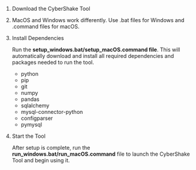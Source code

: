 1. Download the CyberShake Tool

2. MacOS and Windows work differently. Use .bat files for Windows and .command files for macOS. 

3. Install Dependencies

   Run the **setup_windows.bat/setup_macOS.command file**.
   This will automatically download and install all required dependencies and packages needed to run the tool.

   - python
   - pip
   - git
   - numpy
   - pandas
   - sqlalchemy
   - mysql-connector-python
   - configparser
   - pymysql
   
4. Start the Tool

    After setup is complete, run the **run_windows.bat/run_macOS.command** file to launch the CyberShake Tool and begin using it.

